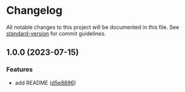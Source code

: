 # Changelog

All notable changes to this project will be documented in this file. See [standard-version](https://github.com/conventional-changelog/standard-version) for commit guidelines.

## 1.0.0 (2023-07-15)


### Features

* add README ([d5e8896](https://github.com/carrizosan/apis-proxy/commit/d5e889687b3d308dbfd4284b049208dd95cf7348))
